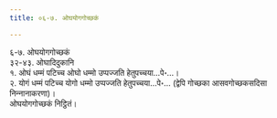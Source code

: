 ```yaml
---
title: ०६-७. ओघयोगगोच्छकं

---
```

६-७. ओघयोगगोच्छकं  
३२-४३. ओघादिदुकानि  
१. ओघं धम्मं पटिच्‍च ओघो धम्मो उप्पज्‍जति हेतुपच्‍चया…पे॰…।  
२. योगं धम्मं पटिच्‍च योगो धम्मो उप्पज्‍जति हेतुपच्‍चया…पे॰… (द्वेपि गोच्छका आसवगोच्छकसदिसा निन्‍नानाकरणा)।  
ओघयोगगोच्छकं निट्ठितं।  